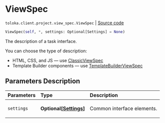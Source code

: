 # ViewSpec
`toloka.client.project.view_spec.ViewSpec` | [Source code](https://github.com/Toloka/toloka-kit/blob/v1.2.1/src/client/project/view_spec.py#L19)

```python
ViewSpec(self, *, settings: Optional[Settings] = None)
```

The description of a task interface.


You can choose the type of description:

* HTML, CSS, and JS — use [ClassicViewSpec](toloka.client.project.view_spec.ClassicViewSpec.md)
* Template Builder components — use [TemplateBuilderViewSpec](toloka.client.project.view_spec.TemplateBuilderViewSpec.md)

## Parameters Description

| Parameters | Type | Description |
| :----------| :----| :-----------|
`settings`|**Optional\[[Settings](toloka.client.project.view_spec.ViewSpec.Settings.md)\]**|<p>Common interface elements.</p>
